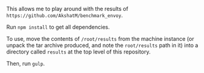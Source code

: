 This allows me to play around with the results of `https://github.com/AkshatM/benchmark_envoy`.

Run `npm install` to get all dependencies.

To use, move the contents of `/root/results` from the machine instance (or unpack the tar archive produced,
and note the `root/results` path in it) into a directory called `results` at the top level of this repository.

Then, run `gulp`.


